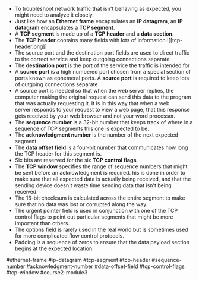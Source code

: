 -   To troubleshoot network traffic that isn't behaving as expected, you might need to analyze it closely.
-   Just like how an **Ethernet frame** encapsulates an **IP datagram**, an **IP datagram** encapsulates a **TCP segment**.
-   A **TCP segment** is made up of a **TCP header** and a **data section**.
-   The **TCP header** contains many fields with lots of information.![[tcp-header.png]]
-   The source port and the destination port fields are used to direct traffic to the correct service and keep outgoing connections separate.
-   The **destination port** is the port of the service the traffic is intended for
-   A **source port** is a high numbered port chosen from a special section of ports known as ephemeral ports. A **source port** is required to keep lots of outgoing connections separate
-   A source port is needed so that when the web server replies, the computer making the original request can send this data to the program that was actually requesting it. It is in this way that when a web server responds to your request to view a web page, that this response gets received by your web browser and not your word processor.
-   The **sequence number** is a 32-bit number that keeps track of where in a sequence of TCP segments this one is expected to be.
-   The **acknowledgment number** is the number of the next expected segment.
-   The **data offset field** is a four-bit number that communicates how long the TCP header for this segment is.
-   Six bits are reserved for the six **TCP control flags**.
-   The **TCP window** specifies the range of sequence numbers that might be sent before an acknowledgment is required. his is done in order to make sure that all expected data is actually being received, and that the sending device doesn't waste time sending data that isn't being received.
-   The 16-bit checksum is calculated across the entire segment to make sure that no data was lost or corrupted along the way.
-   The urgent pointer field is used in conjunction with one of the TCP control flags to point out particular segments that might be more important than others.
-   The options field is rarely used in the real world but is sometimes used for more complicated flow control protocols.
-   Padding is a sequence of zeros to ensure that the data payload section begins at the expected location.

#ethernet-frame #ip-datagram #tcp-segment #tcp-header #sequence-number #acknowledgment-number #data-offset-field #tcp-control-flags #tcp-window
#course2-module3  